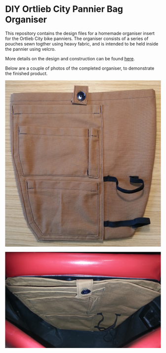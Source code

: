 # DIY Ortlieb City Pannier Bag Organiser

This repository contains the design files for a homemade organiser insert for the Ortlieb City bike panniers. The organiser consists of a series of pouches sewn togther using heavy fabric, and is intended to be held inside the pannier using velcro.

More details on the design and construction can be found [here](https://areed.me/posts/2021_03_17_diy_ortlieb_city_pannier_bag_organiser/).

Below are a couple of photos of the completed organiser, to demonstrate the finished product.

![Image of front](images/organiser_front.jpg)

![Image of organiser installed in bag](images/organiser_installed.jpg)

